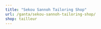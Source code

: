 ```yaml
---
title: "Sekou Sannoh Tailoring Shop"
url: /ganta/sekou-sannoh-tailoring-shop/
shop: tailleur
---
```

